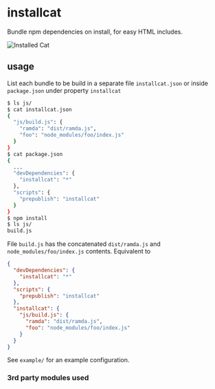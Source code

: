 # installcat
Bundle npm dependencies on install, for easy HTML includes.

![Installed Cat](http://www.magic4walls.com/wp-content/uploads/2014/03/cat-box-ben-torode-cute-lovely-kitten-animal-floor-wallpaper-.jpg)

## usage

List each bundle to be build in a separate file `installcat.json` or inside `package.json`
under property `installcat`

```sh
$ ls js/
$ cat installcat.json
{
  "js/build.js": {
    "ramda": "dist/ramda.js",
    "foo": "node_modules/foo/index.js"
  }
}
$ cat package.json
{
  ...
  "devDependencies": {
    "installcat": "*"
  },
  "scripts": {
    "prepublish": "installcat"
  }
}
$ npm install
$ ls js/
build.js
```

File `build.js` has the concatenated `dist/ramda.js` and `node_modules/foo/index.js` contents.
Equivalent to

```json
{
  "devDependencies": {
    "installcat": "*"
  },
  "scripts": {
    "prepublish": "installcat"
  },
  "installcat": {
    "js/build.js": {
      "ramda": "dist/ramda.js",
      "foo": "node_modules/foo/index.js"
    }
  }
}
```

See `example/` for an example configuration.

### 3rd party modules used

